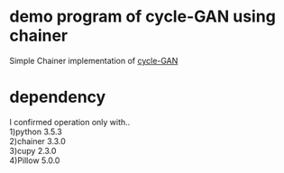 # demo program of cycle-GAN using chainer  
Simple Chainer implementation of [cycle-GAN](https://arxiv.org/abs/1703.10593)  

# dependency  
I confirmed operation only with..  
1)python 3.5.3  
2)chainer 3.3.0  
3)cupy 2.3.0  
4)Pillow 5.0.0  

